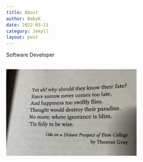 ```yaml
---
title: About
author: BabyK
date: 2022-03-11
category: Jekyll
layout: post
---
```


Software Developer

<br>

<img src="/img/fromThomasGrey.jpg" width="70%" height="auto" >